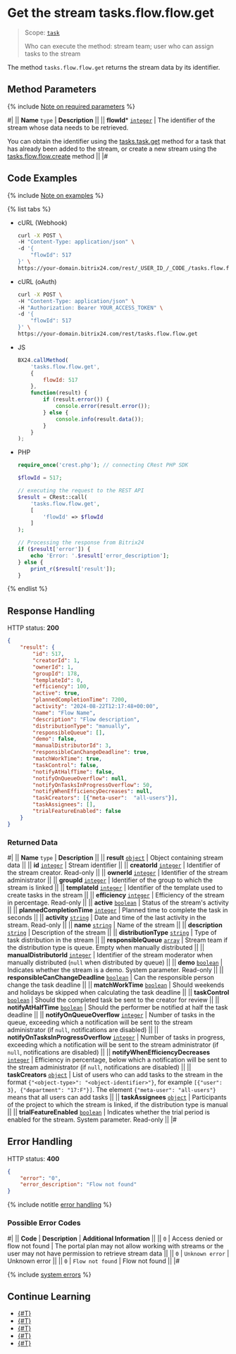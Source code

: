 # Get the stream tasks.flow.flow.get

> Scope: [`task`](../../scopes/permissions.md)
>
> Who can execute the method: stream team; user who can assign tasks to the stream

The method `tasks.flow.flow.get` returns the stream data by its identifier.

## Method Parameters

{% include [Note on required parameters](../../../_includes/required.md) %}

#|
|| **Name**
`type` | **Description** ||
|| **flowId*** [`integer`](../../data-types.md) | The identifier of the stream whose data needs to be retrieved.

You can obtain the identifier using the [tasks.task.get](../tasks-task-get.md) method for a task that has already been added to the stream, or create a new stream using the [tasks.flow.flow.create](./tasks-flow-flow-create.md) method ||
|#

## Code Examples

{% include [Note on examples](../../../_includes/examples.md) %}

{% list tabs %}

- cURL (Webhook)

    ```bash
    curl -X POST \
    -H "Content-Type: application/json" \
    -d '{
        "flowId": 517
    }' \
    https://your-domain.bitrix24.com/rest/_USER_ID_/_CODE_/tasks.flow.flow.get
    ```

- cURL (oAuth)

    ```bash
    curl -X POST \
    -H "Content-Type: application/json" \
    -H "Authorization: Bearer YOUR_ACCESS_TOKEN" \
    -d '{
        "flowId": 517
    }' \
    https://your-domain.bitrix24.com/rest/tasks.flow.flow.get
    ```

- JS

    ```js
    BX24.callMethod(
        'tasks.flow.flow.get',
        {
            flowId: 517
        },
        function(result) {
            if (result.error()) {
                console.error(result.error());
            } else {
                console.info(result.data());
            }
        }
    );
    ```

- PHP

    ```php
    require_once('crest.php'); // connecting CRest PHP SDK

    $flowId = 517;

    // executing the request to the REST API
    $result = CRest::call(
        'tasks.flow.flow.get',
        [
            'flowId' => $flowId
        ]
    );

    // Processing the response from Bitrix24
    if ($result['error']) {
        echo 'Error: '.$result['error_description'];
    } else {
        print_r($result['result']);
    }
    ```

{% endlist %}

## Response Handling

HTTP status: **200**

```json
{
    "result": {
        "id": 517,
        "creatorId": 1,
        "ownerId": 1,
        "groupId": 178,
        "templateId": 0,
        "efficiency": 100,
        "active": true,
        "plannedCompletionTime": 7200,
        "activity": "2024-08-22T12:17:48+00:00",
        "name": "Flow Name",
        "description": "Flow description",
        "distributionType": "manually",
        "responsibleQueue": [],
        "demo": false,
        "manualDistributorId": 3,
        "responsibleCanChangeDeadline": true,
        "matchWorkTime": true,
        "taskControl": false,
        "notifyAtHalfTime": false,
        "notifyOnQueueOverflow": null,
        "notifyOnTasksInProgressOverflow": 50,
        "notifyWhenEfficiencyDecreases": null,
        "taskCreators": [{"meta-user":  "all-users"}],
        "taskAssignees": [],
        "trialFeatureEnabled": false
    }
}
```

### Returned Data

#|
|| **Name**
`type` | **Description** ||
|| **result** 
[`object`](../../data-types.md) | Object containing stream data ||
|| **id** 
[`integer`](../../data-types.md) | Stream identifier ||
|| **creatorId** 
[`integer`](../../data-types.md) | Identifier of the stream creator. Read-only ||
|| **ownerId** 
[`integer`](../../data-types.md) | Identifier of the stream administrator ||
|| **groupId** 
[`integer`](../../data-types.md) | Identifier of the group to which the stream is linked ||
|| **templateId** 
[`integer`](../../data-types.md) | Identifier of the template used to create tasks in the stream ||
|| **efficiency** 
[`integer`](../../data-types.md) | Efficiency of the stream in percentage. Read-only ||
|| **active** 
[`boolean`](../../data-types.md) | Status of the stream's activity ||
|| **plannedCompletionTime** 
[`integer`](../../data-types.md) | Planned time to complete the task in seconds ||
|| **activity** 
[`string`](../../data-types.md) | Date and time of the last activity in the stream. Read-only ||
|| **name** 
[`string`](../../data-types.md) | Name of the stream ||
|| **description** 
[`string`](../../data-types.md) | Description of the stream ||
|| **distributionType** 
[`string`](../../data-types.md) | Type of task distribution in the stream ||
|| **responsibleQueue** 
[`array`](../../data-types.md) | Stream team if the distribution type is queue. Empty when manually distributed ||
|| **manualDistributorId** 
[`integer`](../../data-types.md) | Identifier of the stream moderator when manually distributed (`null` when distributed by queue) ||
|| **demo** 
[`boolean`](../../data-types.md) | Indicates whether the stream is a demo. System parameter. Read-only ||
|| **responsibleCanChangeDeadline** 
[`boolean`](../../data-types.md) | Can the responsible person change the task deadline ||
|| **matchWorkTime** 
[`boolean`](../../data-types.md) | Should weekends and holidays be skipped when calculating the task deadline ||
|| **taskControl** 
[`boolean`](../../data-types.md) | Should the completed task be sent to the creator for review ||
|| **notifyAtHalfTime** 
[`boolean`](../../data-types.md) | Should the performer be notified at half the task deadline ||
|| **notifyOnQueueOverflow** 
[`integer`](../../data-types.md) | Number of tasks in the queue, exceeding which a notification will be sent to the stream administrator (if `null`, notifications are disabled) ||
|| **notifyOnTasksInProgressOverflow** 
[`integer`](../../data-types.md) | Number of tasks in progress, exceeding which a notification will be sent to the stream administrator (if `null`, notifications are disabled) ||
|| **notifyWhenEfficiencyDecreases** 
[`integer`](../../data-types.md) | Efficiency in percentage, below which a notification will be sent to the stream administrator (if `null`, notifications are disabled) ||
|| **taskCreators** 
[`object`](../../data-types.md) | List of users who can add tasks to the stream in the format `{"<object-type>": "<object-identifier>"}`, for example `[{"user": 3}, {"department": "17:F"}]`. The element `{"meta-user": "all-users"}` means that all users can add tasks ||
|| **taskAssignees** 
[`object`](../../data-types.md) | Participants of the project to which the stream is linked, if the distribution type is manual ||
|| **trialFeatureEnabled** 
[`boolean`](../../data-types.md) | Indicates whether the trial period is enabled for the stream. System parameter. Read-only ||
|#

## Error Handling

HTTP status: **400**

```json
{
    "error": "0",
    "error_description": "Flow not found"
}
```

{% include notitle [error handling](../../../_includes/error-info.md) %}

### Possible Error Codes

#|
|| **Code** | **Description** | **Additional Information** ||
|| `0` | Access denied or flow not found | The portal plan may not allow working with streams or the user may not have permission to retrieve stream data ||
|| `0` | `Unknown error` | Unknown error ||
|| `0` | `Flow not found` | Flow not found ||
|#

{% include [system errors](../../../_includes/system-errors.md) %}

## Continue Learning

- [{#T}](./tasks-flow-flow-create.md)
- [{#T}](./tasks-flow-flow-update.md)
- [{#T}](./tasks-flow-flow-delete.md)
- [{#T}](./tasks-flow-flow-is-exists.md)
- [{#T}](./tasks-flow-flow-activate.md)